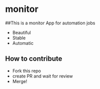 # monitor

##This is a monitor App for automation jobs
- Beautiful
- Stable
- Automatic

## How to contribute
- Fork this repo
- create PR and wait for review
- Merge!
